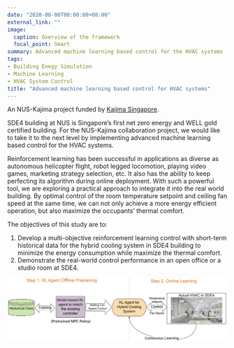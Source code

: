 ```yaml
---
date: "2020-08-08T00:00:00+08:00"
external_link: ""
image:
  caption: Overview of the framework
  focal_point: Smart
summary: Advanced machine learning based control for the HVAC systems
tags:
- Building Enegy Simulation
- Machine Learning
- HVAC System Control
title: "Advanced machine learning based control for HVAC systems"
---
```


An NUS-Kajima project funded by [Kajima Singapore](https://www.kajima.com.sg/).

SDE4 building at NUS is Singapore’s first net zero energy and WELL gold
certified building. For the NUS-Kajima collaboration project, we would like to
take it to the next level by implementing advanced machine learning based
control for the HVAC systems.

Reinforcement learning has been successful in applications as diverse as
autonomous helicopter flight, robot legged locomotion, playing video games,
marketing strategy selection, etc. It also has the ability to keep perfecting
its algorithm during online deployment. With such a powerful tool, we are
exploring a practical approach to integrate it into the real world building. By
optimal control of the room temperature setpoint and ceiling fan speed at the
same time, we can not only achieve a more energy efficient operation, but also
maximize the occupants’ thermal comfort.

The objectives of this study are to:

1. Develop a multi-objective reinforcement learning control with short-term
   historical data for the hybrid cooling system in SDE4 building to minimize
   the energy consumption while maximize the thermal comfort.
2. Demonstrate the real-world control performance in an open office or a studio
   room at SDE4.

![](featured.png)
